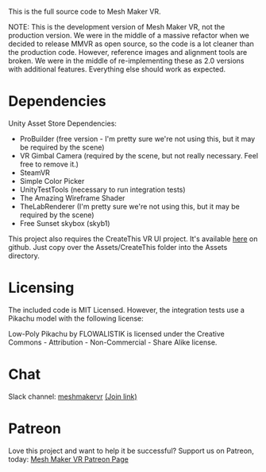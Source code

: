 This is the full source code to Mesh Maker VR.

NOTE: This is the development version of Mesh Maker VR, not the production version. We were in the middle of a massive refactor when we decided to release MMVR as open source, so the code is a lot cleaner than the production code. However, reference images and alignment tools are broken. We were in the middle of re-implementing these as 2.0 versions with additional features. Everything else should work as expected.

# Dependencies

Unity Asset Store Dependencies:
* ProBuilder (free version - I'm pretty sure we're not using this, but it may be required by the scene)
* VR Gimbal Camera (required by the scene, but not really necessary. Feel free to remove it.)
* SteamVR
* Simple Color Picker
* UnityTestTools (necessary to run integration tests)
* The Amazing Wireframe Shader
* TheLabRenderer (I'm pretty sure we're not using this, but it may be required by the scene)
* Free Sunset skybox (skyb1)

This project also requires the CreateThis VR UI project. It's available [here](https://github.com/createthis/createthis_vr_ui) on github. Just copy over the Assets/CreateThis folder into the Assets directory.

# Licensing

The included code is MIT Licensed. However, the integration tests use a Pikachu model with the following license:

Low-Poly Pikachu by FLOWALISTIK is licensed under the Creative Commons - Attribution - Non-Commercial - Share Alike license.

# Chat

Slack channel: [meshmakervr](https://meshmakervr.slack.com) [(Join link)](https://meshmakervr.slack.com/signup)

# Patreon

Love this project and want to help it be successful? Support us on Patreon, today: [Mesh Maker VR Patreon Page](https://www.patreon.com/createthis)
